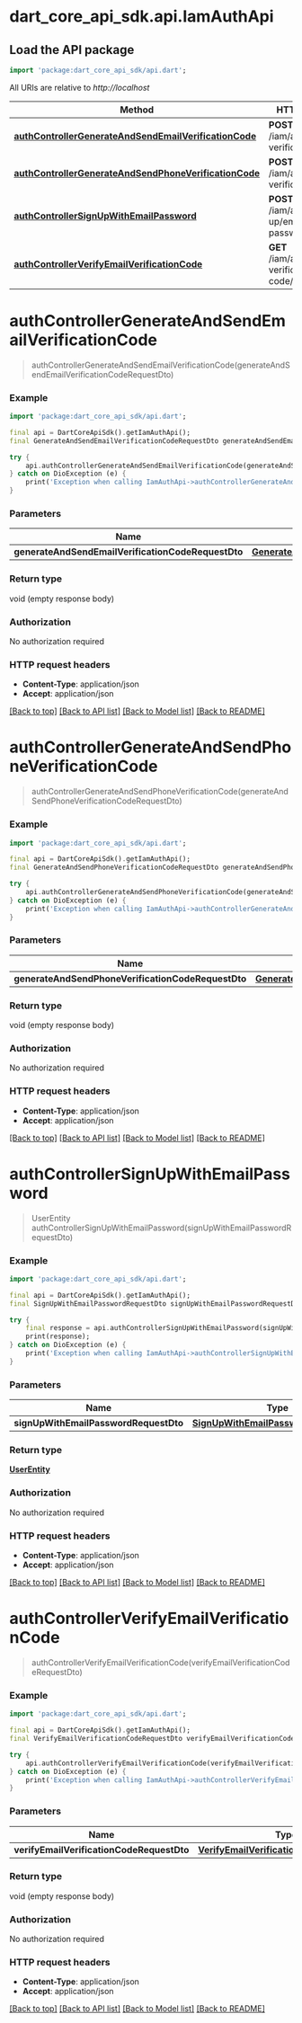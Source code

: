 # dart_core_api_sdk.api.IamAuthApi

## Load the API package
```dart
import 'package:dart_core_api_sdk/api.dart';
```

All URIs are relative to *http://localhost*

Method | HTTP request | Description
------------- | ------------- | -------------
[**authControllerGenerateAndSendEmailVerificationCode**](IamAuthApi.md#authcontrollergenerateandsendemailverificationcode) | **POST** /iam/auth/email-verification-code | 
[**authControllerGenerateAndSendPhoneVerificationCode**](IamAuthApi.md#authcontrollergenerateandsendphoneverificationcode) | **POST** /iam/auth/phone-verification-code | 
[**authControllerSignUpWithEmailPassword**](IamAuthApi.md#authcontrollersignupwithemailpassword) | **POST** /iam/auth/sign-up/email-password | 
[**authControllerVerifyEmailVerificationCode**](IamAuthApi.md#authcontrollerverifyemailverificationcode) | **GET** /iam/auth/email-verification-code/verify | 


# **authControllerGenerateAndSendEmailVerificationCode**
> authControllerGenerateAndSendEmailVerificationCode(generateAndSendEmailVerificationCodeRequestDto)



### Example
```dart
import 'package:dart_core_api_sdk/api.dart';

final api = DartCoreApiSdk().getIamAuthApi();
final GenerateAndSendEmailVerificationCodeRequestDto generateAndSendEmailVerificationCodeRequestDto = ; // GenerateAndSendEmailVerificationCodeRequestDto | 

try {
    api.authControllerGenerateAndSendEmailVerificationCode(generateAndSendEmailVerificationCodeRequestDto);
} catch on DioException (e) {
    print('Exception when calling IamAuthApi->authControllerGenerateAndSendEmailVerificationCode: $e\n');
}
```

### Parameters

Name | Type | Description  | Notes
------------- | ------------- | ------------- | -------------
 **generateAndSendEmailVerificationCodeRequestDto** | [**GenerateAndSendEmailVerificationCodeRequestDto**](GenerateAndSendEmailVerificationCodeRequestDto.md)|  | 

### Return type

void (empty response body)

### Authorization

No authorization required

### HTTP request headers

 - **Content-Type**: application/json
 - **Accept**: application/json

[[Back to top]](#) [[Back to API list]](../README.md#documentation-for-api-endpoints) [[Back to Model list]](../README.md#documentation-for-models) [[Back to README]](../README.md)

# **authControllerGenerateAndSendPhoneVerificationCode**
> authControllerGenerateAndSendPhoneVerificationCode(generateAndSendPhoneVerificationCodeRequestDto)



### Example
```dart
import 'package:dart_core_api_sdk/api.dart';

final api = DartCoreApiSdk().getIamAuthApi();
final GenerateAndSendPhoneVerificationCodeRequestDto generateAndSendPhoneVerificationCodeRequestDto = ; // GenerateAndSendPhoneVerificationCodeRequestDto | 

try {
    api.authControllerGenerateAndSendPhoneVerificationCode(generateAndSendPhoneVerificationCodeRequestDto);
} catch on DioException (e) {
    print('Exception when calling IamAuthApi->authControllerGenerateAndSendPhoneVerificationCode: $e\n');
}
```

### Parameters

Name | Type | Description  | Notes
------------- | ------------- | ------------- | -------------
 **generateAndSendPhoneVerificationCodeRequestDto** | [**GenerateAndSendPhoneVerificationCodeRequestDto**](GenerateAndSendPhoneVerificationCodeRequestDto.md)|  | 

### Return type

void (empty response body)

### Authorization

No authorization required

### HTTP request headers

 - **Content-Type**: application/json
 - **Accept**: application/json

[[Back to top]](#) [[Back to API list]](../README.md#documentation-for-api-endpoints) [[Back to Model list]](../README.md#documentation-for-models) [[Back to README]](../README.md)

# **authControllerSignUpWithEmailPassword**
> UserEntity authControllerSignUpWithEmailPassword(signUpWithEmailPasswordRequestDto)



### Example
```dart
import 'package:dart_core_api_sdk/api.dart';

final api = DartCoreApiSdk().getIamAuthApi();
final SignUpWithEmailPasswordRequestDto signUpWithEmailPasswordRequestDto = ; // SignUpWithEmailPasswordRequestDto | 

try {
    final response = api.authControllerSignUpWithEmailPassword(signUpWithEmailPasswordRequestDto);
    print(response);
} catch on DioException (e) {
    print('Exception when calling IamAuthApi->authControllerSignUpWithEmailPassword: $e\n');
}
```

### Parameters

Name | Type | Description  | Notes
------------- | ------------- | ------------- | -------------
 **signUpWithEmailPasswordRequestDto** | [**SignUpWithEmailPasswordRequestDto**](SignUpWithEmailPasswordRequestDto.md)|  | 

### Return type

[**UserEntity**](UserEntity.md)

### Authorization

No authorization required

### HTTP request headers

 - **Content-Type**: application/json
 - **Accept**: application/json

[[Back to top]](#) [[Back to API list]](../README.md#documentation-for-api-endpoints) [[Back to Model list]](../README.md#documentation-for-models) [[Back to README]](../README.md)

# **authControllerVerifyEmailVerificationCode**
> authControllerVerifyEmailVerificationCode(verifyEmailVerificationCodeRequestDto)



### Example
```dart
import 'package:dart_core_api_sdk/api.dart';

final api = DartCoreApiSdk().getIamAuthApi();
final VerifyEmailVerificationCodeRequestDto verifyEmailVerificationCodeRequestDto = ; // VerifyEmailVerificationCodeRequestDto | 

try {
    api.authControllerVerifyEmailVerificationCode(verifyEmailVerificationCodeRequestDto);
} catch on DioException (e) {
    print('Exception when calling IamAuthApi->authControllerVerifyEmailVerificationCode: $e\n');
}
```

### Parameters

Name | Type | Description  | Notes
------------- | ------------- | ------------- | -------------
 **verifyEmailVerificationCodeRequestDto** | [**VerifyEmailVerificationCodeRequestDto**](VerifyEmailVerificationCodeRequestDto.md)|  | 

### Return type

void (empty response body)

### Authorization

No authorization required

### HTTP request headers

 - **Content-Type**: application/json
 - **Accept**: application/json

[[Back to top]](#) [[Back to API list]](../README.md#documentation-for-api-endpoints) [[Back to Model list]](../README.md#documentation-for-models) [[Back to README]](../README.md)

